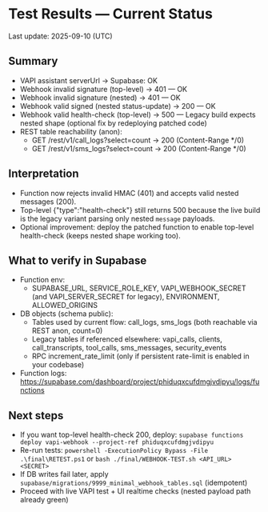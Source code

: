 # Test Results — Current Status

Last update: 2025-09-10 (UTC)

## Summary

- VAPI assistant serverUrl → Supabase: OK
- Webhook invalid signature (top-level) → 401 — OK
- Webhook invalid signature (nested) → 401 — OK
- Webhook valid signed (nested status-update) → 200 — OK
- Webhook valid health-check (top-level) → 500 — Legacy build expects nested shape (optional fix by redeploying patched code)
- REST table reachability (anon):
  - GET /rest/v1/call_logs?select=count → 200 (Content-Range */0)
  - GET /rest/v1/sms_logs?select=count → 200 (Content-Range */0)

## Interpretation

- Function now rejects invalid HMAC (401) and accepts valid nested messages (200).
- Top-level {"type":"health-check"} still returns 500 because the live build is the legacy variant parsing only nested `message` payloads.
- Optional improvement: deploy the patched function to enable top-level health-check (keeps nested shape working too).

## What to verify in Supabase

- Function env:
  - SUPABASE_URL, SERVICE_ROLE_KEY, VAPI_WEBHOOK_SECRET (and VAPI_SERVER_SECRET for legacy), ENVIRONMENT, ALLOWED_ORIGINS
- DB objects (schema public):
  - Tables used by current flow: call_logs, sms_logs (both reachable via REST anon, count=0)
  - Legacy tables if referenced elsewhere: vapi_calls, clients, call_transcripts, tool_calls, sms_messages, security_events
  - RPC increment_rate_limit (only if persistent rate-limit is enabled in your codebase)
- Function logs: https://supabase.com/dashboard/project/phiduqxcufdmgjvdipyu/logs/functions

## Next steps

- If you want top-level health-check 200, deploy: `supabase functions deploy vapi-webhook --project-ref phiduqxcufdmgjvdipyu`
- Re-run tests: `powershell -ExecutionPolicy Bypass -File .\final\RETEST.ps1` or `bash ./final/WEBHOOK-TEST.sh <API_URL> <SECRET>`
- If DB writes fail later, apply `supabase/migrations/9999_minimal_webhook_tables.sql` (idempotent)
- Proceed with live VAPI test + UI realtime checks (nested payload path already green)

